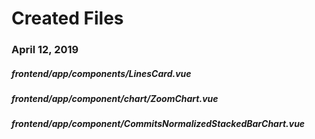 # Created Files

### April 12, 2019

##### frontend/app/components/LinesCard.vue
##### frontend/app/component/chart/ZoomChart.vue
#####	frontend/app/component/CommitsNormalizedStackedBarChart.vue
